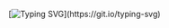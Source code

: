 [![Typing SVG](https://readme-typing-svg.demolab.com?font=Fira+Code&weight=600&size=16&pause=1000&color=000000F4&center=true&vCenter=true&width=435&lines=Hello%2C+welcome+to+my+profile!;My+name+is+Nick.%F0%9F%91%8B;Feel+free+to+look+around.;But+if+you+find+any+embarrassing+posts%2C%F0%9F%98%82.;+I+was+hacked%E2%80%A6+by+myself.)](https://git.io/typing-svg)
